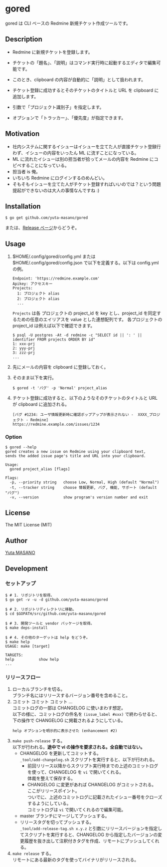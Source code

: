 # gored

gored は CLI ベースの Redmine 新規チケット作成ツールです。

## Description

* Redmine に新規チケットを登録します。
* チケットの「題名」、「説明」はコマンド実行時に起動するエディタで編集可能です。
* このとき、clipboard の内容が自動的に「説明」として扱われます。

* チケット登録に成功するとそのチケットのタイトルと URL を clipboard に追加します。

* 引数で「プロジェクト識別子」を指定します。
* オプションで「トラッカー」、「優先度」が指定できます。

## Motivation

* 社内システムに関するイシューはイシューを立てた人が直接チケット登録行わず、イシューの内容をいったん ML に流すことになっている。
* ML に流れたイシューは別の担当者が拾ってメールの内容を Redmine にコピペすることになっている。
* 担当者 is 俺。
* いちいち Redmine にログインするのめんどい。
* そもそもイシューを立てた人がチケット登録すればいいのでは？という問題提起ができないのは大人の事情なんですね :)

## Installation

```
$ go get github.com/yuta-masano/gored
```

または、[Release ページ](https://github.com/yuta-masano/gored/releases)からどうぞ。

## Usage

1. $HOME/.config/gored/config.yml または $HOME/.config/gored/config.json で以下を定義する。以下は config.yml の例。

   ```
   Endpoint: 'https://redmine.example.com'
   Apikey: アクセスキー
   Projects:
     1: プロジェクト alias
     2: プロジェクト alias
     ...
   ```

   ```Projects``` は各 プロジェクトの project_id を key とし、project_id を同定するための任意のエイリアスを value とした連想配列です。
   各プロジェクトの project_id は例えば以下で確認できます。
   ```
   $ psql -U postgres -At -d redmine -c "SELECT id || ': ' || identifier FROM projects ORDER BY id"
   1: xxx-prj
   2: yyy-prj
   3: zzz-prj
   ...
   ```

2. 先にメールの内容を clipboard に登録しておく。
3. そのまま以下を実行。

   ```
   $ gored -t 'バグ' -p 'Normal' project_alias
   ```

4. チケット登録に成功すると、以下のようなそのチケットのタイトルと URL が clipboard に追加される。

   ```
   [バグ #1234: ユーザ情報更新時に確認ポップアップが表示されない -  XXXX_プロジェクト - Redmine]
   https://redmine.example.com/issues/1234
   ```

### Option

```
$ gored --help
gored creates a new issue on Redmine using your clipboard text,
sends the added issue page's title and URL into your clipboard.

Usage:
  gored project_alias [flags]

Flags:
  -p, --priority string   choose Low, Normal, High (default "Normal")
  -t, --tracker string    choose 情報更新, バグ, 機能, サポート (default "バグ")
  -v, --version           show program's version number and exit
```

## License

The MIT License (MIT)

## Author

[Yuta MASANO](https://github.com/yuta-masano)

## Development

### セットアップ

```
$ # 1. リポジトリを取得。
$ go get -v -u -d github.com/yuta-masano/gored

$ # 2. リポジトリディレクトリに移動。
$ cd $GOPATH/src/github.com/yuta-masano/gored

$ # 3. 開発ツールと vendor パッケージを取得。
$ make deps-install

$ # 4. その他のターゲットは help をどうぞ。
$ make help
USAGE: make [target]

TARGETS:
help           show help
...
```

### リリースフロー

1. ローカルブランチを切る。  
   ブランチ名にはリリースするバージョン番号を含めること。
2. コミット コミット コミット ...  
   コミットログの一部は CHANGELOG に使いまわす想定。  
   以下の様に、コミットログの件名を `(issue_label #xxx)` で終わらせると、下の操作で CHANGELOG に掲載されるようにしている。  
     ```
    help オプションを明示的に表示させた (enhancement #2)
    ```
3. `make push-release` する。  
    以下が行われる。**途中で vi の操作を要求される。全自動ではない。**
	* CHANGELOG を更新してコミットする。  
      `_tool/add-changelog.sh` スクリプトを実行すると、以下が行われる。  
      - 前回リリース以降からスクリプト実行時までの上述のコミットログを使って、CHANGELOG を `vi` で開いてくれる。  
        体裁を整えて保存する。
      - CHANGELOG に変更があれば CHANGELOG がコミットされる。  
        ここがリリースポイント。  
        ついでに、上述のコミットログに記載されたイシュー番号をクローズするようにしている。  
        コミットログは `vi` で開いてくれるので編集可能。
    * master ブランチにマージしてプッシュする。
    * リリースタグを切ってプッシュする。  
      `_tool/add-release-tag.sh x.y.z` と引数にリリースバージョンを指定してスクリプトを実行すると、CHANGELOG から指定したバージョンの変更履歴を抜き出して注釈付きタグを作成、リモートにプッシュしてくれる。
4. `make release` する。  
   リモートにある最新のタグを使ってバイナリがリリースされる。
